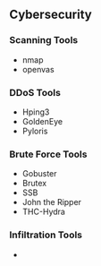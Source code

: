 ## Cybersecurity

### Scanning Tools
- nmap
- openvas

### DDoS Tools
- Hping3
- GoldenEye
- Pyloris

### Brute Force Tools
- Gobuster
- Brutex
- SSB
- John the Ripper
- THC-Hydra

### Infiltration Tools
- 